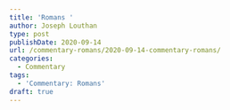 ```yaml
---
title: 'Romans '
author: Joseph Louthan
type: post
publishDate: 2020-09-14
url: /commentary-romans/2020-09-14-commentary-romans/
categories:
  - Commentary
tags:
  - 'Commentary: Romans'
draft: true
---
```

